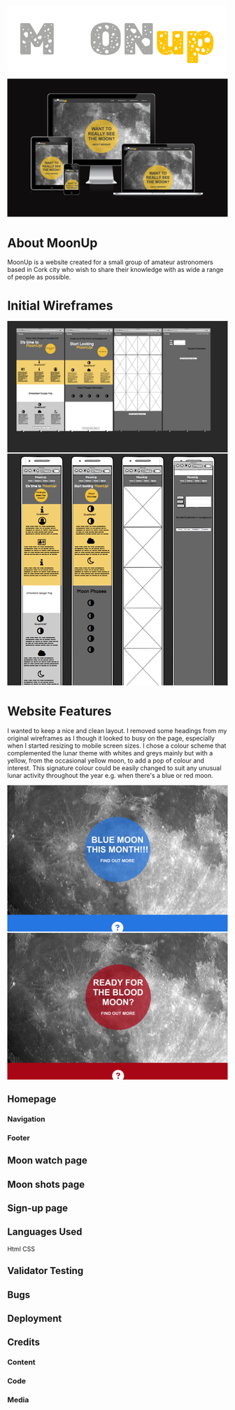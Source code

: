 ![MoonUp Logo](readme-images/moonup-logo.png)

![Am I Responsive screenshots](readme-images/am-i-responnsive-screenshot.png)

# About MoonUp

MoonUp is a website created for a small group of amateur astronomers based in Cork city who wish to share their knowledge with as wide a range of people as possible.


# Initial Wireframes
![Balsamiq desktop wireframe screenshots](readme-images/desktop-wireframe.png)
![Balsamiq mobile wireframe screenshots](readme-images/mobile-wireframe.png)

# Website Features
I wanted to keep a nice and clean layout. I removed some headings from my original wireframes as I though it looked to busy on the page, especially when I started resizing to mobile screen sizes. I chose a colour scheme that complemented the lunar theme with whites and greys mainly but with a yellow, from the occasional yellow moon, to add a pop of colour and interest. This signature colour could be easily changed to suit any unusual lunar activity throughout the year e.g. when there's a blue or red moon.


![colour scheme change screenshot1](readme-images/blue-moon-example.png)
![colour scheme change screenshot2](readme-images/blood-moon-example.png)

## Homepage

### Navigation
### Footer
## Moon watch page
## Moon shots page
## Sign-up page

## Languages Used
Html
CSS

## Validator Testing

## Bugs

## Deployment

## Credits

### Content

### Code

### Media




